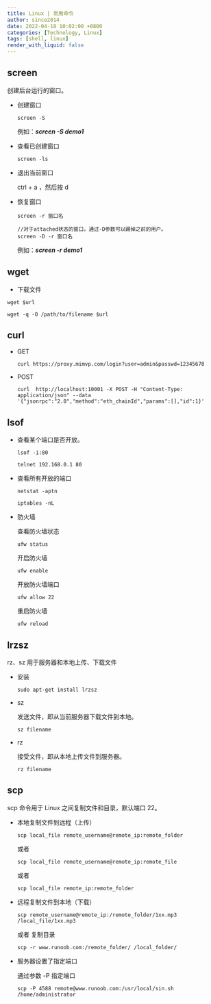 ```yaml
---
title: Linux | 常用命令
author: since2014
date: 2022-04-18 10:02:00 +0800
categories: [Technology, Linux]
tags: [shell, linux]
render_with_liquid: false
---
```


## screen
  
  创建后台运行的窗口。

+ 创建窗口
  
  ```shell
  screen -S
  ```
  
  例如：***screen -S demo1***

+ 查看已创建窗口
  
  ```shell
  screen -ls
  ```

+ 退出当前窗口
  
  ctrl + a ，然后按 d

+ 恢复窗口
  
  ```shell
  screen -r 窗口名
  ```
  ```shell
  //对于attached状态的窗口，通过-D参数可以踢掉之前的用户。
  screen -D -r 窗口名
  ```
  例如：***screen -r demo1***

## wget

+ 下载文件

```shell
wget $url
```

```shell
wget -q -O /path/to/filename $url
```
## curl
  
+ GET
  
  ```shell
  curl https://proxy.mimvp.com/login?user=admin&passwd=12345678  
  ```

+ POST
  
  ```shell
  curl  http://localhost:10001 -X POST -H "Content-Type: application/json" --data '{"jsonrpc":"2.0","method":"eth_chainId","params":[],"id":1}'
  ```

## lsof

+ 查看某个端口是否开放。

  ```shell
  lsof -i:80
  ```

  ```shell
  telnet 192.168.0.1 80
  ```

+ 查看所有开放的端口
  
  ```shell
  netstat -aptn
  ```

  ```shell
  iptables -nL
  ```

+ 防火墙

  查看防火墙状态
  ```shell
  ufw status
  ```

  开启防火墙
  ```shell
  ufw enable
  ```
  开放防火墙端口
  ```shell
  ufw allow 22
  ```
  重启防火墙
  ```shell
  ufw reload
  ```

## lrzsz
rz、sz 用于服务器和本地上传、下载文件
+ 安装
  
  ```shell
  sudo apt-get install lrzsz
  ```
+ sz
  
  发送文件，即从当前服务器下载文件到本地。
  ```shell
  sz filename
  ```
+ rz
  
  接受文件，即从本地上传文件到服务器。
  ```shell
  rz filename
  ```
  
## scp
scp 命令用于 Linux 之间复制文件和目录，默认端口 22。

+ 本地复制文件到远程（上传）
  
  ```shell
  scp local_file remote_username@remote_ip:remote_folder
  ```
  或者
  ```shell
  scp local_file remote_username@remote_ip:remote_file
  ```
  或者
  ```shell
  scp local_file remote_ip:remote_folder
  ```
+ 远程复制文件到本地（下载）
  
  ```shell
  scp remote_username@remote_ip:/remote_folder/1xx.mp3 /local_file/1xx.mp3 
  ```
  或者 复制目录
  ```shell
  scp -r www.runoob.com:/remote_folder/ /local_folder/
  ```
+ 服务器设置了指定端口
  
  通过参数 -P 指定端口
  ```shell
  scp -P 4588 remote@www.runoob.com:/usr/local/sin.sh /home/administrator
  ```
